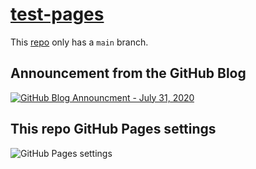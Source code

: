 # [test-pages](https://jldec.github.io/test-pages/)

This [repo](https://github.com/jldec/test-pages) only has a `main` branch.

## Announcement from the GitHub Blog

[![GitHub Blog Announcment - July 31, 2020](https://user-images.githubusercontent.com/849592/89874942-7c0c5280-dbb4-11ea-8800-66a9b50754d7.png)](https://github.blog/changelog/2020-07-31-build-and-deploy-github-pages-from-any-branch-beta/)

## This repo GitHub Pages settings

![GitHub Pages settings](https://user-images.githubusercontent.com/849592/89876428-8d565e80-dbb6-11ea-8669-df8c19e5940e.png)